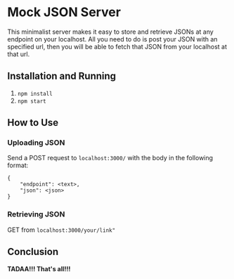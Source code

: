 # Mock JSON Server
This minimalist server makes it easy to store and retrieve JSONs at any endpoint on your
localhost. All you need to do is post your JSON with an specified url,
then you will be able to fetch that JSON from your localhost at that url.

## Installation and Running
1. ```npm install```
2. ```npm start```

## How to Use
### Uploading JSON
Send a POST request to ```localhost:3000/``` with the body in the following
format: 
```
{
	"endpoint": <text>,
	"json": <json>
}
```

### Retrieving JSON
GET from ```localhost:3000/your/link"```

## Conclusion
**TADAA!!! That's all!!!**
